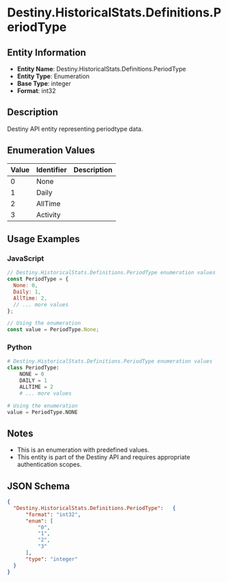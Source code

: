 # Destiny.HistoricalStats.Definitions.PeriodType

## Entity Information
- **Entity Name**: Destiny.HistoricalStats.Definitions.PeriodType
- **Entity Type**: Enumeration
- **Base Type**: integer
- **Format**: int32

## Description
Destiny API entity representing periodtype data.

## Enumeration Values

| Value | Identifier | Description |
|-------|------------|-------------|
| 0 | None |  |
| 1 | Daily |  |
| 2 | AllTime |  |
| 3 | Activity |  |

## Usage Examples

### JavaScript
```javascript
// Destiny.HistoricalStats.Definitions.PeriodType enumeration values
const PeriodType = {
  None: 0,
  Daily: 1,
  AllTime: 2,
  // ... more values
};

// Using the enumeration
const value = PeriodType.None;
```

### Python
```python
# Destiny.HistoricalStats.Definitions.PeriodType enumeration values
class PeriodType:
    NONE = 0
    DAILY = 1
    ALLTIME = 2
    # ... more values

# Using the enumeration
value = PeriodType.NONE
```

## Notes
- This is an enumeration with predefined values.
- This entity is part of the Destiny API and requires appropriate authentication scopes.

## JSON Schema
```json
{
  "Destiny.HistoricalStats.Definitions.PeriodType":   {
      "format": "int32",
      "enum": [
          "0",
          "1",
          "2",
          "3"
      ],
      "type": "integer"
  }
}
```
